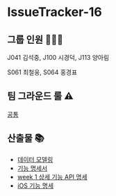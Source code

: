 # IssueTracker-16

## 그룹 인원 🧑🏻‍💻

J041 김석중, J100 시경덕, J113 양아림

S061 최철웅, S064 홍경표

## 팀 그라운드 룰 ⚠️

[공통](https://github.com/boostcamp-2020/IssueTracker-16/wiki/Week-1#git-브랜치-전략)

## 산출물 📚

- [데이터 모델링](https://github.com/boostcamp-2020/IssueTracker-16/wiki/Week-1#데이터-모델링)
- [기능 명세서](https://github.com/boostcamp-2020/IssueTracker-16/wiki/Week-1#기능명세서)
- [week 1 상세 기능 API 명세](https://github.com/boostcamp-2020/IssueTracker-16/wiki/Week-1#기능명세서)
- [iOS 기능 명세](https://docs.google.com/spreadsheets/d/1IujeyVnJQMxBj4svZm9n7yNFfdhYMCcLaFe3nrVelfk/edit#gid=0)
